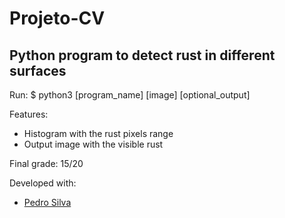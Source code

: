 # Projeto-CV

## Python program to detect rust in different surfaces

Run: $ python3 [program_name] [image] [optional_output]

Features:
- Histogram with the rust pixels range
- Output image with the visible rust

Final grade: 15/20

Developed with:

- [Pedro Silva](https://github.com/pedromsilva99)
